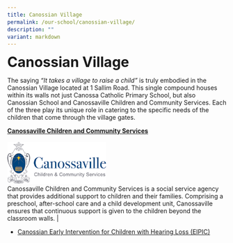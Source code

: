 ```yaml
---
title: Canossian Village
permalink: /our-school/canossian-village/
description: ""
variant: markdown
---
```

<b><font size="6">Canossian Village</font></b>

The saying <em>“It takes a village to raise a child”</em> is truly embodied in the Canossian Village located at 1 Sallim Road. This single compound houses within its walls not just Canossa Catholic Primary School, but also Canossian School and Canossaville Children and Community Services. Each of the three play its unique role in catering to the specific needs of the children that come through the village gates.

<b><a href="https://canossaville.org.sg/">Canossaville Children and Community Services</a></b>
<br><br>
<img src="/images/Our%20School/Village%201.png" style="width:45%;margin-right:px" align="">
<br>
Canossaville Children and Community Services&nbsp;is a social service agency that provides additional support to children and their families. Comprising a preschool, after-school care and a child development unit, Canossaville ensures that continuous support is given to the children beyond the classroom walls. |
* [Canossian Early Intervention for Children with Hearing Loss (EIPIC)](/files/Forms%20and%20Guides/EIPIC_Flyer_A5_2.pdf)


